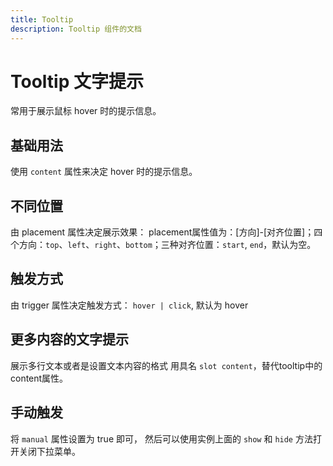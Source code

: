 ```yaml
---
title: Tooltip 
description: Tooltip 组件的文档
---
```


# Tooltip 文字提示
常用于展示鼠标 hover 时的提示信息。

## 基础用法
使用 `content` 属性来决定 hover 时的提示信息。


<preview path="../demo/Tooltip/Tbasic.vue" title="基础用法" description="Tooltip 组件的基础用法"></preview>

## 不同位置
由 placement 属性决定展示效果： placement属性值为：[方向]-[对齐位置]；四个方向：`top`、`left`、`right`、`bottom`；三种对齐位置：`start`, `end`，默认为空。


<preview path="../demo/Tooltip/Tposition.vue" title="不同位置" description="Tooltip 组件的不同位置"></preview>

## 触发方式
由 trigger 属性决定触发方式： `hover | click`, 默认为 hover


<preview path="../demo/Tooltip/Ttriiger.vue" title="触发方式" description="Tooltip 组件的触发方式"></preview>

## 更多内容的文字提示
展示多行文本或者是设置文本内容的格式
用具名 `slot content`，替代tooltip中的content属性。


<preview path="../demo/Tooltip/Tshow.vue" title="文字提示" description="Tooltip 组件的文字提示"></preview>

## 手动触发
将 `manual` 属性设置为 true 即可， 然后可以使用实例上面的 `show` 和 `hide` 方法打开关闭下拉菜单。


<preview path="../demo/Tooltip/Tmanual.vue" title="手动触发" description="Tooltip 组件的手动触发"></preview>

